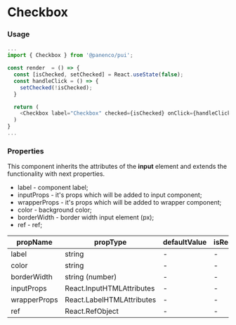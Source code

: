 # Checkbox

### Usage

```js
...
import { Checkbox } from '@panenco/pui';

const render  = () => {
  const [isChecked, setChecked] = React.useState(false);
  const handleClick = () => {
    setChecked(!isChecked);
  }

  return (
    <Checkbox label="Checkbox" checked={isChecked} onClick={handleClick} />
  )
}
...
```

<!-- STORY -->

### Properties

This component inherits the attributes of the **input** element and extends the functionality with next properties.

- label - component label;
- inputProps - it's props which will be added to input component;
- wrapperProps - it's props which will be added to wrapper component;
- color - background color;
- borderWidth - border width input element (px);
- ref - ref;

| propName     | propType                  | defaultValue | isRequired |
| ------------ | ------------------------- | ------------ | ---------- |
| label        | string                    | -            | -          |
| color        | string                    | -            | -          |
| borderWidth  | string (number)           | -            | -          |
| inputProps   | React.InputHTMLAttributes | -            | -          |
| wrapperProps | React.LabelHTMLAttributes | -            | -          |
| ref          | React.RefObject           | -            | -          |

